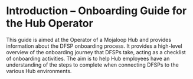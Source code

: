 # Introduction – Onboarding Guide for the Hub Operator

This guide is aimed at the Operator of a Mojaloop Hub and provides information about the DFSP onboarding process. It provides a high-level overview of the onboarding journey that DFSPs take, acting as a checklist of onboarding activities. The aim is to help Hub employees have an understanding of the steps to complete when connecting DFSPs to the various Hub environments.



